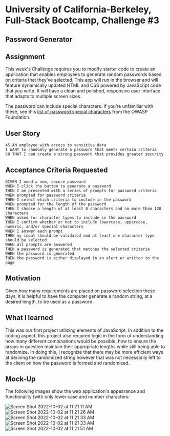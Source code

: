 # University of California-Berkeley, Full-Stack Bootcamp, Challenge #3
## Password Generator

## Assignment
This week's Challenge requires you to modify starter code to create an application that enables employees to generate random passwords based on criteria that they’ve selected. This app will run in the browser and will feature dynamically updated HTML and CSS powered by JavaScript code that you write. It will have a clean and polished, responsive user interface that adapts to multiple screen sizes.

The password can include special characters. If you’re unfamiliar with these, see this [list of password special characters](https://www.owasp.org/index.php/Password_special_characters) from the OWASP Foundation.
## User Story
```
AS AN employee with access to sensitive data
I WANT to randomly generate a password that meets certain criteria
SO THAT I can create a strong password that provides greater security
```
## Acceptance Criteria Requested
```
GIVEN I need a new, secure password
WHEN I click the button to generate a password
THEN I am presented with a series of prompts for password criteria
WHEN prompted for password criteria
THEN I select which criteria to include in the password
WHEN prompted for the length of the password
THEN I choose a length of at least 8 characters and no more than 128 characters
WHEN asked for character types to include in the password
THEN I confirm whether or not to include lowercase, uppercase, numeric, and/or special characters
WHEN I answer each prompt
THEN my input should be validated and at least one character type should be selected
WHEN all prompts are answered
THEN a password is generated that matches the selected criteria
WHEN the password is generated
THEN the password is either displayed in an alert or written to the page
```
## Motivation
Given how many requirements are placed on password selection these days, it is helpful to have the computer generate a random string, at a desired length, to be used as a password.

## What I learned
This was our first project utilizing elements of JavaScript. In addition to the coding aspect, this project also required logic in the form of understanding how many different combinations would be possible, how to ensure the arrays in question maintain their appropriate lengths while still being able to randomize. In doing this, I recognize that there may be more efficient ways at deriving the randomized string however that was not necessarily left to the client on how the password is formed and randomized.

## Mock-Up
The following images show the web application's appearance and functionality (with only lower case and number characters:

![Screen Shot 2022-10-02 at 11 21 11 AM](https://user-images.githubusercontent.com/112341062/193469916-d93265e5-1058-4dc8-bc20-7cc5c5d68bf9.png)
![Screen Shot 2022-10-02 at 11 21 26 AM](https://user-images.githubusercontent.com/112341062/193469918-dcccac13-41a3-4228-ab9d-01fa401ed213.png)
![Screen Shot 2022-10-02 at 11 21 33 AM](https://user-images.githubusercontent.com/112341062/193469919-9605a9ff-33db-4f5d-aadf-786d08daf8f6.jpg)
![Screen Shot 2022-10-02 at 11 21 33 AM](https://user-images.githubusercontent.com/112341062/193469920-245d7a44-4256-4fb7-a584-70b0d4f2088b.png)
![Screen Shot 2022-10-02 at 11 21 51 AM](https://user-images.githubusercontent.com/112341062/193469921-492a1303-144d-46fe-8285-13dd04e58433.png)
